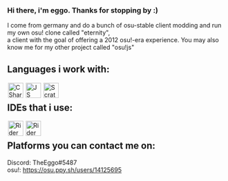 ### Hi there, i'm eggo. Thanks for stopping by :)

I come from germany and do a bunch of osu-stable client modding and run my own osu! clone called "eternity", 
<br>
a client with the goal of offering a 2012 osu!-era experience. You may also know me for my other project called "osu!js"

## Languages i work with:
<img style="padding: 1.5px" align="left" alt="CSharp" width="35px" src="https://cdn.worldvectorlogo.com/logos/c--4.svg"/>
<img style="padding: 1.5px" align="left" alt="JS" width="35px" src="https://cdn.worldvectorlogo.com/logos/logo-javascript.svg"/>
<img style="padding: 1.5px" align="left" alt="Scratch" width="35px" src="https://image.winudf.com/v2/image1/b3JnLnNjcmF0Y2hfaWNvbl8xNTc0MjEwMDgxXzA0Ng/icon.png?w=&fakeurl=1"/>
<br>

## IDEs that i use:

<img style="padding: 1.5px" align="left" alt="Rider" width="35px" src="https://resources.jetbrains.com/storage/products/rider/img/meta/rider_logo_300x300.png"/>
<img style="padding: 1.5px" align="left" alt="Rider" width="35px" src="https://upload.wikimedia.org/wikipedia/commons/thumb/5/59/Visual_Studio_Icon_2019.svg/2060px-Visual_Studio_Icon_2019.svg.png"/>
<br>

## Platforms you can contact me on:

Discord: TheEggo#5487
<br>
osu!: https://osu.ppy.sh/users/14125695


